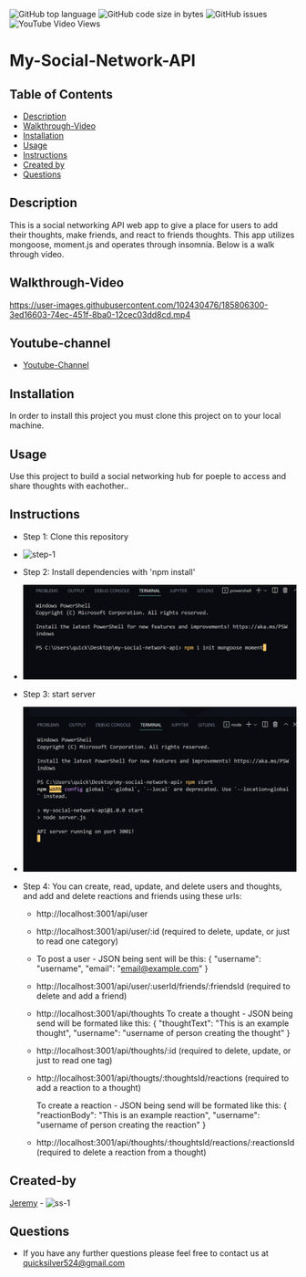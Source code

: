 ![GitHub top language](https://img.shields.io/github/languages/top/quicksilver524/cultural-florida-travel-blog)
![GitHub code size in bytes](https://img.shields.io/github/languages/code-size/quicksilver524/cultural-florida-travel-blog)
![GitHub issues](https://img.shields.io/github/issues/quicksilver524/cultural-florida-travel-blog)
![YouTube Video Views](https://img.shields.io/youtube/views/p3OD6jkYCbM?label=YT%20Views&logo=youtube&logoColor=red&style=flat-square)

# My-Social-Network-API

## Table of Contents

- [Description](#Description)
- [Walkthrough-Video](#Walkthrough-Video)
- [Installation](#installation)
- [Usage](#usage)
- [Instructions](#instructions)
- [Created by](#Created-by)
- [Questions](#questions)


## Description

This is a social networking API web app to give a place for users to add their thoughts, make friends, and react to friends thoughts. This app utilizes mongoose, moment.js and operates through insomnia. Below is a walk through video.

## Walkthrough-Video
https://user-images.githubusercontent.com/102430476/185806300-3ed16603-74ec-451f-8ba0-12cec03dd8cd.mp4


## Youtube-channel
 - [Youtube-Channel](https://youtu.be/CMWN3QPdcjs)

## Installation

In order to install this project you must clone this project on to your local machine.

## Usage

Use this project to build a social networking hub for poeple to access and share thoughts with eachother..

## Instructions

- Step 1: Clone this repository

* ![step-1](images/step-1.png)

- Step 2: Install dependencies with 'npm install'

* ![step-2](images/step-2.png)

- Step 3: start server

* ![step-3](images/step-3.png)

- Step 4: You can create, read, update, and delete users and thoughts, and add and delete reactions and friends using these urls:
    - http://localhost:3001/api/user
    - http://localhost:3001/api/user/:id (required to delete, update, or just to read one category)
    
    - To post a user - JSON being sent will be this: { "username": "username", "email": "email@example.com" }
    - http://localhost:3001/api/user/:userId/friends/:friendsId (required to delete and add a friend)

    - http://localhost:3001/api/thoughts
      To create a thought - JSON being send will be formated like this: { "thoughtText": "This is an example thought", "username":          "username of person creating the thought" }
    - http://localhost:3001/api/thoughts/:id (required to delete, update, or just to read one tag)
    - http://localhost:3001/api/thougts/:thoughtsId/reactions (required to add a reaction to a thought)

      To create a reaction - JSON being send will be formated like this: { "reactionBody": "This is an example reaction",                 "username": "username of person creating the reaction" }
    - http://localhost:3001/api/thoughts/:thoughtsId/reactions/:reactionsId (required to delete a reaction from a thought)



## Created-by

[Jeremy](https://github.com/quicksilver524) - ![ss-1](images/ss-1.png)


## Questions

- If you have any further questions please feel free to contact us at [quicksilver524@gmail.com](quicksilver524@gmail.com)
